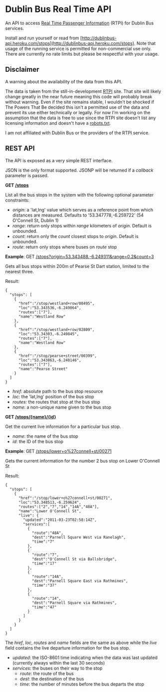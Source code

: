 Dublin Bus Real Time API
========================

An API to access [Real Time Passenger Information](http://rtpi.ie/) (RTPI) for Dublin Bus services.

Install and run yourself or read from [http://dublinbus-api.heroku.com/stops](http://dublinbus-api.heroku.com/stops).
Note that usage of the running service is permitted for non-commercial use only. There are currently no rate
limits but please be respectful with your usage.

Disclaimer
----------

A warning about the availability of the data from this API.

The data is taken from the still-in-development [RTPI](http://rtpi.ie/) site. That site will likely
change greatly in the near future meaning this code will probably break without warning. Even if the
site remains stable, I wouldn't be shocked if The Powers That Be decided this isn't a permitted use
of the data and prevent its use either technically or legally. For now I'm working on the assumption that
the data is free to use since the RTPI site doesn't list any licensing information and doesn't have a
[robots.txt](http://www.robotstxt.org/robotstxt.html).

I am not affiliated with Dublin Bus or the providers of the RTPI service.

REST API
--------

The API is exposed as a very simple REST interface. 

JSON is the only format supported. JSONP will be returned if a *callback* parameter is passed.

**GET [/stops](http://dublinbus-api.heroku.com/stops)**

List all the bus stops in the system with the following optional parameter constraints:

* *origin*: a 'lat,lng' value which serves as a reference point from which distances are measured. Defaults to '53.347778,-6.259722' (54 O'Connell St, Dublin 1)
* *range*: return only stops within *range* kilometers of *origin*. Default is unbounded.
* *count*: return only the *count* closest stops to *origin*. Default is unbounded.
* *route*: return only stops where buses on *route* stop

**Example**: GET [/stops?origin=53.343488,-6.249311&range=0.2&count=3](http://dublinbus-api.heroku.com/stops?origin=53.343488,-6.249311&range=0.2&count=3)

Gets all bus stops within 200m of Pearse St Dart station, limited to the nearest three.

Result:

    {
      "stops": [
        {
          "href":"/stop/westland+row/00495",
          "loc":"53.343536,-6.249864",
          "routes":["7"],
          "name":"Westland Row"
        },
        {
          "href":"/stop/westland+row/02809",
          "loc":"53.34303,-6.249845",
          "routes":["7"],
          "name":"Westland Row"
        },
        {
          "href":"/stop/pearse+street/00399",
          "loc":"53.343863,-6.248146",
          "routes":["7"],
          "name":"Pearse Street"
        }
      ]
    }

* *href*: absolute path to the bus stop resource
* *loc*: the 'lat,lng' position of the bus stop
* *routes*: the routes that stop at the bus stop
* *name*: a non-unique name given to the bus stop

**GET [/stops/{name}/{id}](http://dublinbus-api.heroku.com/stops/lower+o%27connell+st/00271)**

Get the current live information for a particular bus stop.

* *name*: the name of the bus stop
* *id*: the ID of the bus stop

**Example**: GET [/stops/lower+o%27connell+st/00271](http://dublinbus-api.heroku.com/stops/lower+o%27connell+st/00271)

Gets the current information for the number 2 bus stop on Lower O'Connell St

Result:

    {
      "stops": [
        {
          "href":"/stop/lower+o%27connell+st/00271",
          "loc":"53.348513,-6.259624",
          "routes":["2","7","14","14A","48A"],
          "name":"Lower O'Connell St",
          "live": {
            "updated":"2011-03-23T02:58:14Z",
            "services":[
              {
                "route":"48A",
                "dest":"Parnell Square West via Ranelagh",
                "time":"7"
              },
              {
                "route":"7",
                "dest":"O'Connell St via Ballsbridge",
                "time":"17"
              },
              {
                "route":"14A",
                "dest":"Parnell Square East via Rathmines",
                "time":"37"
              },
              {
                "route":"14",
                "dest":"Parnell Square via Rathmines",
                "time":"47"
              }
            ]
          }
        }
      ]
    }

The *href*, *loc*, *routes* and *name* fields are the same as above while the *live* 
field contains the live departure information for the bus stop.

* *updated*: the ISO-8601 time indicating when the data was last updated (currently always within the last 30 seconds)
* *services*: the buses on their way to the stop
  * *route*: the route of the bus
  * *dest*: the destination of the bus
  * *time*: the number of minutes before the bus departs the stop




